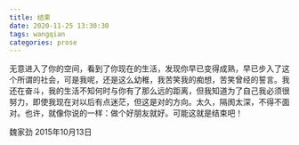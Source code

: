 ```yaml
---
title: 结束
date: 2020-11-25 13:30:30
tags: wangqian
categories: prose
---
```

无意进入了你的空间，看到了你现在的生活<!--more-->，发现你早已变得成熟，早已步入了这个所谓的社会，可是我呢，还是这么幼稚，我苦笑我的痴想，苦笑曾经的誓言。我还在奋斗，我的生活不知何时与你有了那么远的距离，但我知道为了自己我必须很努力，即使我现在对以后有点迷茫，但这是对的方向。太久，隔阂太深，不得不面对。也许，就像你说的一样：做个好朋友就好。可能这就是结束吧！

魏家劲
2015年10月13日
